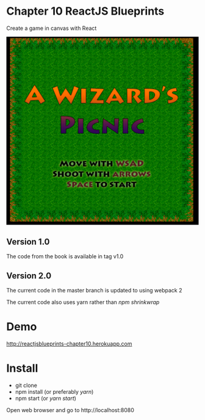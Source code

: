 # Chapter 10 ReactJS Blueprints

Create a game in canvas with React

![Start the game](screenshot.png)

## Version 1.0

The code from the book is available in tag v1.0

## Version 2.0

The current code in the master branch is updated 
to using webpack 2

The current code also uses yarn rather than _npm
shrinkwrap_

# Demo

http://reactjsblueprints-chapter10.herokuapp.com

# Install

- git clone
- npm install (or preferably *yarn*)
- npm start (or *yarn start*)

Open web browser and go to http://localhost:8080

